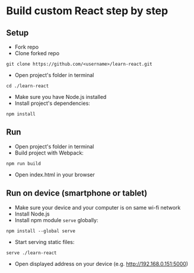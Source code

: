 # Build custom React step by step

## Setup

- Fork repo
- Clone forked repo

```
git clone https://github.com/<username>/learn-react.git
```

- Open project's folder in terminal

```
cd ./learn-react
```

- Make sure you have Node.js installed
- Install project's dependencies:

```
npm install
```

## Run

- Open project's folder in terminal
- Build project with Webpack:

```
npm run build
```

- Open index.html in your browser

## Run on device (smartphone or tablet)

- Make sure your device and your computer is on same wi-fi network
- Install Node.js
- Install npm module `serve` globally:

```
npm install --global serve
```

- Start serving static files:

```
serve ./learn-react
```

- Open displayed address on your device (e.g. http://192.168.0.151:5000)
